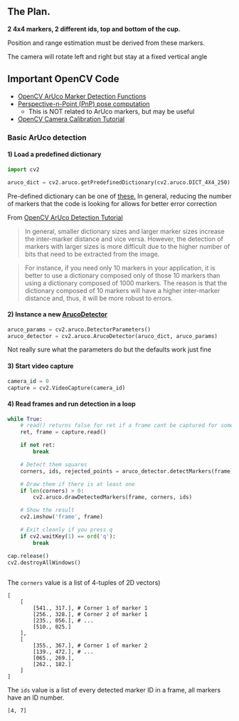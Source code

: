 ## The Plan.
**2 4x4 markers, 2 different ids, top and bottom of the cup.**

Position and range estimation must be derived from these markers.

The camera will rotate left and right but stay at a fixed vertical angle

## Important OpenCV Code

- [OpenCV ArUco Marker Detection Functions](https://docs.opencv.org/3.4/d9/d6a/group__aruco.html)
- [Perspective-n-Point (PnP) pose computation](https://docs.opencv.org/4.x/d5/d1f/calib3d_solvePnP.html)
	- This is NOT related to ArUco markers, but may be useful
- [OpenCV Camera Calibration Tutorial](https://aliyasineser.medium.com/opencv-camera-calibration-e9a48bdd1844)

### Basic ArUco detection

#### 1) Load a predefined dictionary

```python
import cv2

aruco_dict = cv2.aruco.getPredefinedDictionary(cv2.aruco.DICT_4X4_250)
```

Pre-defined dictionary can be one of [these.](https://docs.opencv.org/3.4/d9/d6a/group__aruco.html#gac84398a9ed9dd01306592dd616c2c975) In general, reducing the number of markers that the code is looking for allows for better error correction

From [OpenCV ArUco Detection Tutorial](https://docs.opencv.org/4.x/d5/dae/tutorial_aruco_detection.html)

> In general, smaller dictionary sizes and larger marker sizes increase the inter-marker distance and vice versa. However, the detection of markers with larger sizes is more difficult due to the higher number of bits that need to be extracted from the image.

> For instance, if you need only 10 markers in your application, it is better to use a dictionary composed only of those 10 markers than using a dictionary composed of 1000 markers. The reason is that the dictionary composed of 10 markers will have a higher inter-marker distance and, thus, it will be more robust to errors.

#### 2) Instance a new [ArucoDetector](https://docs.opencv.org/4.x/d2/d1a/classcv_1_1aruco_1_1ArucoDetector.html)

```python
aruco_params = cv2.aruco.DetectorParameters()
aruco_detector = cv2.aruco.ArucoDetector(aruco_dict, aruco_params)
```

Not really sure what the parameters do but the defaults work just fine

#### 3) Start video capture

```python
camera_id = 0
capture = cv2.VideoCapture(camera_id)
```

#### 4) Read frames and run detection in a loop

```python
while True:
	# read() returns false for ret if a frame cant be captured for some reason
	ret, frame = capture.read()

	if not ret:
		break

	# Detect them squares
	corners, ids, rejected_points = aruco_detector.detectMarkers(frame)

	# Draw them if there is at least one
	if len(corners) > 0:
		cv2.aruco.drawDetectedMarkers(frame, corners, ids)

	# Show the result
    cv2.imshow('frame', frame)

	# Exit cleanly if you press q
    if cv2.waitKey(1) == ord('q'):
        break

cap.release()
cv2.destroyAllWindows()
	
```

The `corners` value is a list of 4-tuples of 2D vectors)
```
[
	[
		[541., 317.], # Corner 1 of marker 1
		[256., 328.], # Corner 2 of marker 1
		[235., 056.], # ...
		[510., 025.]
	],
	[
		[355., 367.], # Corner 1 of marker 2
        [139., 472.], # ...
        [065., 269.],
        [262., 182.]
	]
]
```


The `ids` value is a list of every detected marker ID in a frame, all markers have an ID number.
```plain
[4, 7]
```
